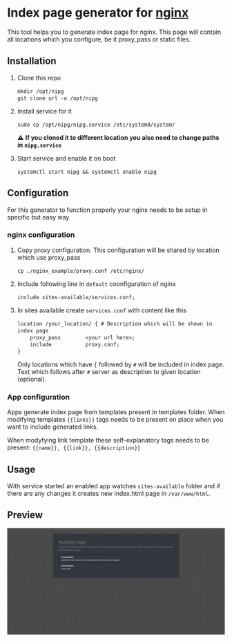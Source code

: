 # Index page generator for [nginx](https://www.nginx.com/)
This tool helps you to generate index page for nginx. This page will contain all locations which you configure, be it proxy_pass or static files.

## Installation
1. Clone this repo 
    ```
    mkdir /opt/nipg
    git clone url -o /opt/nipg
    ```

2. Install service for it 
    ```
    sudo cp /opt/nipg/nipg.service /etc/systemd/system/
    ```
   :warning: **If you cloned it to different location you also need to change paths in `nipg.service`**

3. Start service and enable it on boot
    ```
   systemctl start nipg && systemctl enable nipg
   ```

## Configuration
For this generator to function properly your nginx needs to be setup in specific but easy way
### nginx configuration
1. Copy proxy configuration. This configuration will be shared by location which use proxy_pass
    ```
   cp ./nginx_example/proxy.conf /etc/nginx/
    ```
2. Include following line in `default` coonfiguration of nginx
    ```
   include sites-available/services.conf;
    ```
3. In sites available create `services.conf` with content like this
    ```
   location /your_location/ { # Description which will be shown in index page
        proxy_pass        <your url here>;
        include           proxy.conf;
    }
   ```
   
   Only locations which have `{` followed by `#` will be included in index page.
   Text which follows after `#` server as description to given location (optional).

### App configuration
Apps generate index page from templates present in templates folder.
When modifying templates `{{links}}` tags needs to be present on place when you want to include generated links.

When modyfying link template these self-explanatory tags needs to be present: `{{name}}, {{link}}, {{description}} `

## Usage
With service started an enabled app watches `sites-available` folder and if there are any changes it creates new index.html page in `/var/www/html`.

## Preview
![Screenshot of web interface](https://github.com/P1-Ro/nipg/blob/master/preview.png)